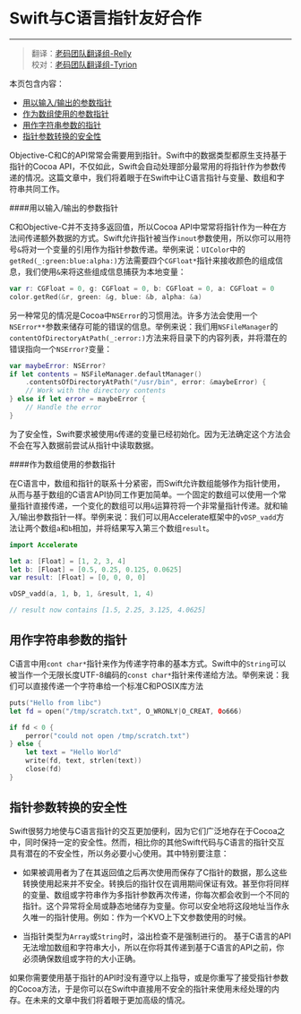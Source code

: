 # Swift与C语言指针友好合作
-----------------

> 翻译：[老码团队翻译组-Relly](http://weibo.com/penguinliong/)  
> 校对：[老码团队翻译组-Tyrion](http://weibo.com/u/5241713117) 

本页包含内容：

- [用以输入/输出的参数指针](#inout-para-pointer)
- [作为数组使用的参数指针](#array-as-para-pointer)
- [用作字符串参数的指针](#string-as-para-pointer)
- [指针参数转换的安全性](#security-of-pointer-cast)

Objective-C和C的API常常会需要用到指针。Swift中的数据类型都原生支持基于指针的Cocoa API，不仅如此，Swift会自动处理部分最常用的将指针作为参数传递的情况。这篇文章中，我们将着眼于在Swift中让C语言指针与变量、数组和字符串共同工作。

####用以输入/输出的参数指针

C和Objective-C并不支持多返回值，所以Cocoa API中常常将指针作为一种在方法间传递额外数据的方式。Swift允许指针被当作`inout`参数使用，所以你可以用符号`&`将对一个变量的引用作为指针参数传递。举例来说：`UIColor`中的`getRed(_:green:blue:alpha:)`方法需要四个`CGFloat*`指针来接收颜色的组成信息，我们使用`&`来将这些组成信息捕获为本地变量：
```swift
var r: CGFloat = 0, g: CGFloat = 0, b: CGFloat = 0, a: CGFloat = 0
color.getRed(&r, green: &g, blue: &b, alpha: &a)
```
另一种常见的情况是Cocoa中`NSError`的习惯用法。许多方法会使用一个`NSError**`参数来储存可能的错误的信息。举例来说：我们用`NSFileManager`的`contentOfDirectoryAtPath(_:error:)`方法来将目录下的内容列表，并将潜在的错误指向一个`NSError?`变量：
```swift
var maybeError: NSError?
if let contents = NSFileManager.defaultManager()
	.contentsOfDirectoryAtPath("/usr/bin", error: &maybeError) {
	// Work with the directory contents
} else if let error = maybeError {
	// Handle the error
}
```
为了安全性，Swift要求被使用`&`传递的变量已经初始化。因为无法确定这个方法会不会在写入数据前尝试从指针中读取数据。

####作为数组使用的参数指针

在C语言中，数组和指针的联系十分紧密，而Swift允许数组能够作为指针使用，从而与基于数组的C语言API协同工作更加简单。一个固定的数组可以使用一个常量指针直接传递，一个变化的数组可以用`&`运算符将一个非常量指针传递。就和输入/输出参数指针一样。举例来说：我们可以用Accelerate框架中的`vDSP_vadd`方法让两个数组`a`和`b`相加，并将结果写入第三个数组`result`。
```swift
import Accelerate

let a: [Float] = [1, 2, 3, 4]
let b: [Float] = [0.5, 0.25, 0.125, 0.0625]
var result: [Float] = [0, 0, 0, 0]

vDSP_vadd(a, 1, b, 1, &result, 1, 4)

// result now contains [1.5, 2.25, 3.125, 4.0625]
```

## 用作字符串参数的指针

C语言中用`cont char*`指针来作为传递字符串的基本方式。Swift中的`String`可以被当作一个无限长度UTF-8编码的`const char*`指针来传递给方法。举例来说：我们可以直接传递一个字符串给一个标准C和POSIX库方法
```swift
puts("Hello from libc")
let fd = open("/tmp/scratch.txt", O_WRONLY|O_CREAT, 0o666)

if fd < 0 {
	perror("could not open /tmp/scratch.txt")
} else {
	let text = "Hello World"
	write(fd, text, strlen(text))
	close(fd)
}
```

## 指针参数转换的安全性

Swift很努力地使与C语言指针的交互更加便利，因为它们广泛地存在于Cocoa之中，同时保持一定的安全性。然而，相比你的其他Swift代码与C语言的指针交互具有潜在的不安全性，所以务必要小心使用。其中特别要注意：
- 如果被调用者为了在其返回值之后再次使用而保存了C指针的数据，那么这些转换使用起来并不安全。转换后的指针仅在调用期间保证有效。甚至你将同样的变量、数组或字符串作为多指针参数再次传递，你每次都会收到一个不同的指针。这个异常将全局或静态地储存为变量。你可以安全地将这段地址当作永久唯一的指针使用。例如：作为一个KVO上下文参数使用的时候。

- 当指针类型为`Array`或`String`时，溢出检查不是强制进行的。 基于C语言的API无法增加数组和字符串大小，所以在你将其传递到基于C语言的API之前，你必须确保数组或字符的大小正确。

如果你需要使用基于指针的API时没有遵守以上指导，或是你重写了接受指针参数的Cocoa方法，于是你可以在Swift中直接用不安全的指针来使用未经处理的内存。在未来的文章中我们将着眼于更加高级的情况。
